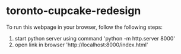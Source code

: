 # toronto-cupcake-redesign

To run this webpage in your browser, follow the following steps:

1. start python server using command 'python -m http.server 8000'
2. open link in browser 'http://localhost:8000/index.html'
